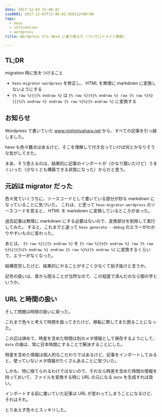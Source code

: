 ```yaml
---
date: 2017-12-03 15:48:42
iso8601: 2017-12-03T15:48:42.560112+09:00
tags:
  - hexo
  - information
  - wordpress
title: Wordpress から Hexo に乗り換えた（ついでにドメイン移転）

---
```


## TL;DR

migration 時に気をつけること

- `hexo-migrator-wordpress` を修正し、 HTML を無理に markdown に変換しないようにする
- `{% raw %}{{{% endraw %}` は `{% raw %}{%{% endraw %} raw {% raw %}%}{{{%{% endraw %} endraw {% raw %}%}{% endraw %}` に変換する

## お知らせ

Wordpress で書いていた www.nishimiyahara.net から、すべての記事を引っ越しました。

hexo も色々難点はあるけど、そこを理解して付き合っていけば何とかなりそうな気がしてきた。

まあ、そう思えるのは、結果的に記事のインポートが（かなり躓いたけど）うまくいった（少なくとも構築できる状態になった）からだと思う。

## 元凶は migrator だった

色々見ていくうちに、ソースコードとして書いている部分が妙な markdown になっていることに気づいた。
これは、と思って `hexo-migrator-wordpress` のソースコードを見ると、 HTML を markdown に変換しているところがあった。

過去記事は無理に markdown にする必要はないので、変換部分を削除して実行してみた。
すると、これまでと違って `hexo generate --debug` のエラーがわかりやすいものに変わった。

あとは、 `{% raw %}{{{% endraw %}` を `{% raw %}{%{% endraw %} raw {% raw %}%}{{{%{% endraw %} endraw {% raw %}%}{% endraw %}` に変換するくらいで、エラーがなくなった。

結構苦労したけど、結果的にやることがすごく少なくて拍子抜けと言うか。

記号の扱いは、昔から困ることが当然なので、この程度で済んだのなら御の字というか。

## URL と時間の扱い

そして問題は時間の扱いに戻った。

これまで色々と考えて時間を扱ってきたけど、移転に際してまた困ることになった。

この辺は諦めて、時差を含めた時間は別のメタ情報として保存するようにして、 `date` の値は、常に日本時間にすることで解決することにした。

時差を含めた情報は個人的なこだわりではあるけど、記事をインポートしてみると、使っていないメタ情報がたくさんあることに気づいた。

しかも、特に捨てられるわけではないので、それなら時差を含めた時間の情報を持っておいて、ファイルを変換する時に URL の元になる `date` を生成すれば良い。

インポートする前に書いていた記事は URL が変わってしまうことになるけど、それはそれ。

とりあえず色々とスッキリした。
